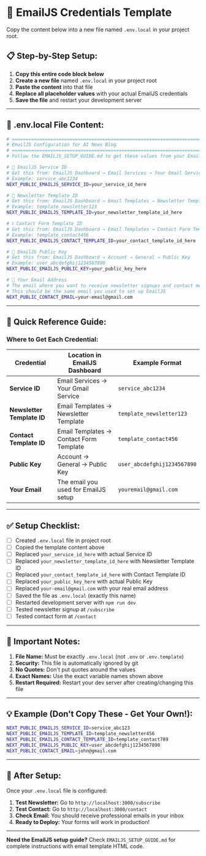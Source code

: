 # 🔑 EmailJS Credentials Template

Copy the content below into a new file named `.env.local` in your project root.

## 📋 Step-by-Step Setup:

1. **Copy this entire code block below**
2. **Create a new file** named `.env.local` in your project root
3. **Paste the content** into that file
4. **Replace all placeholder values** with your actual EmailJS credentials
5. **Save the file** and restart your development server

---

## 📄 .env.local File Content:

```bash
# =============================================================================
# EmailJS Configuration for AI News Blog
# =============================================================================
# Follow the EMAILJS_SETUP_GUIDE.md to get these values from your EmailJS dashboard

# 📧 EmailJS Service ID
# Get this from: EmailJS Dashboard → Email Services → Your Gmail Service
# Example: service_abc1234
NEXT_PUBLIC_EMAILJS_SERVICE_ID=your_service_id_here

# 📰 Newsletter Template ID  
# Get this from: EmailJS Dashboard → Email Templates → Newsletter Template
# Example: template_newsletter123
NEXT_PUBLIC_EMAILJS_TEMPLATE_ID=your_newsletter_template_id_here

# 📞 Contact Form Template ID
# Get this from: EmailJS Dashboard → Email Templates → Contact Form Template  
# Example: template_contact456
NEXT_PUBLIC_EMAILJS_CONTACT_TEMPLATE_ID=your_contact_template_id_here

# 🔑 EmailJS Public Key
# Get this from: EmailJS Dashboard → Account → General → Public Key
# Example: user_abcdefghij1234567890
NEXT_PUBLIC_EMAILJS_PUBLIC_KEY=your_public_key_here

# 📮 Your Email Address
# The email where you want to receive newsletter signups and contact messages
# This should be the same email you used to set up EmailJS
NEXT_PUBLIC_CONTACT_EMAIL=your-email@gmail.com
```

---

## 🎯 Quick Reference Guide:

### Where to Get Each Credential:

| Credential | Location in EmailJS Dashboard | Example Format |
|------------|-------------------------------|----------------|
| **Service ID** | Email Services → Your Gmail Service | `service_abc1234` |
| **Newsletter Template ID** | Email Templates → Newsletter Template | `template_newsletter123` |
| **Contact Template ID** | Email Templates → Contact Form Template | `template_contact456` |
| **Public Key** | Account → General → Public Key | `user_abcdefghij1234567890` |
| **Your Email** | The email you used for EmailJS setup | `youremail@gmail.com` |

---

## ✅ Setup Checklist:

- [ ] Created `.env.local` file in project root
- [ ] Copied the template content above
- [ ] Replaced `your_service_id_here` with actual Service ID
- [ ] Replaced `your_newsletter_template_id_here` with Newsletter Template ID
- [ ] Replaced `your_contact_template_id_here` with Contact Template ID  
- [ ] Replaced `your_public_key_here` with actual Public Key
- [ ] Replaced `your-email@gmail.com` with your real email address
- [ ] Saved the file as `.env.local` (exactly this name)
- [ ] Restarted development server with `npm run dev`
- [ ] Tested newsletter signup at `/subscribe`
- [ ] Tested contact form at `/contact`

---

## 🚨 Important Notes:

1. **File Name:** Must be exactly `.env.local` (not `.env` or `.env.template`)
2. **Security:** This file is automatically ignored by git
3. **No Quotes:** Don't put quotes around the values
4. **Exact Names:** Use the exact variable names shown above
5. **Restart Required:** Restart your dev server after creating/changing this file

---

## 💡 Example (Don't Copy These - Get Your Own!):

```bash
NEXT_PUBLIC_EMAILJS_SERVICE_ID=service_abc123
NEXT_PUBLIC_EMAILJS_TEMPLATE_ID=template_newsletter456
NEXT_PUBLIC_EMAILJS_CONTACT_TEMPLATE_ID=template_contact789
NEXT_PUBLIC_EMAILJS_PUBLIC_KEY=user_abcdefghij1234567890
NEXT_PUBLIC_CONTACT_EMAIL=john@gmail.com
```

---

## 🔧 After Setup:

Once your `.env.local` file is configured:

1. **Test Newsletter:** Go to `http://localhost:3000/subscribe`
2. **Test Contact:** Go to `http://localhost:3000/contact`
3. **Check Email:** You should receive professional emails in your inbox
4. **Ready to Deploy:** Your forms will work in production!

---

**Need the EmailJS setup guide?** Check `EMAILJS_SETUP_GUIDE.md` for complete instructions with email template HTML code. 